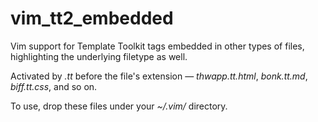 vim_tt2_embedded
================

Vim support for Template Toolkit tags embedded in other types of files, highlighting the underlying filetype as well.

Activated by _.tt_ before the file's extension — _thwapp.tt.html_, _bonk.tt.md_, _biff.tt.css_, and so on.

To use, drop these files under your _~/.vim/_ directory.
